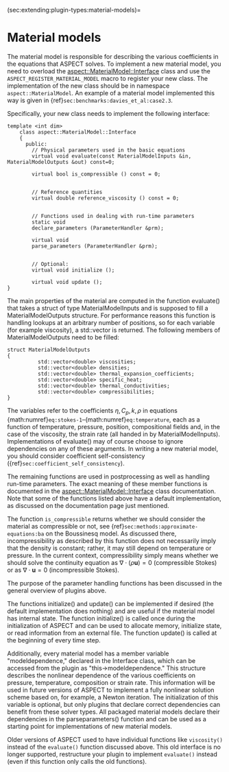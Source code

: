 (sec:extending:plugin-types:material-models)=
# Material models

The material model is responsible for describing the various coefficients in
the equations that ASPECT solves. To implement
a new material model, you need to overload the
[aspect::MaterialModel::Interface](https://aspect.geodynamics.org/doc/doxygen/namespaceaspect_1_1MaterialModel.html)
class and use the
`ASPECT_REGISTER_MATERIAL_MODEL` macro to register your new class. The
implementation of the new class should be in namespace
`aspect::MaterialModel`. An example of a material model implemented this way
is given in {ref}`sec:benchmarks:davies_et_al:case2.3`.

Specifically, your new class needs to implement the following interface:

```{code-block} c++
template <int dim>
    class aspect::MaterialModel::Interface
    {
      public:
        // Physical parameters used in the basic equations
        virtual void evaluate(const MaterialModelInputs &in, MaterialModelOutputs &out) const=0;

        virtual bool is_compressible () const = 0;


        // Reference quantities
        virtual double reference_viscosity () const = 0;


        // Functions used in dealing with run-time parameters
        static void
        declare_parameters (ParameterHandler &prm);

        virtual void
        parse_parameters (ParameterHandler &prm);


        // Optional:
        virtual void initialize ();

        virtual void update ();
}
```

The main properties of the material are computed in the function evaluate()
that takes a struct of type MaterialModelInputs and is supposed to fill a
MaterialModelOutputs structure. For performance reasons this function is
handling lookups at an arbitrary number of positions, so for each variable
(for example viscosity), a std::vector is returned. The following members of
MaterialModelOutputs need to be filled:

```{code-block} c++
struct MaterialModelOutputs
{
          std::vector<double> viscosities;
          std::vector<double> densities;
          std::vector<double> thermal_expansion_coefficients;
          std::vector<double> specific_heat;
          std::vector<double> thermal_conductivities;
          std::vector<double> compressibilities;
}
```

The variables refer to the coefficients $\eta,C_p,k,\rho$ in equations
{math:numref}`eq:stokes-1`&ndash;{math:numref}`eq:temperature`, each as a function of
temperature, pressure, position, compositional fields and, in the case of the
viscosity, the strain rate (all handed in by MaterialModelInputs).
Implementations of evaluate() may of course choose to ignore dependencies on
any of these arguments. In writing a new material model, you should consider
coefficient self-consistency
({ref}`sec:coefficient_self_consistency`).

The remaining functions are used in postprocessing as well as handling
run-time parameters. The exact meaning of these member functions is documented
in the [aspect::MaterialModel::Interface](https://aspect.geodynamics.org/doc/doxygen/namespaceaspect_1_1MaterialModel.html)
class documentation. Note that some of the
functions listed above have a default implementation, as discussed on the
documentation page just mentioned.

The function `is_compressible` returns whether we should consider the material
as compressible or not, see {ref}`sec:methods:approximate-equations:ba` on the
Boussinesq model. As discussed there, incompressibility as described by this
function does not necessarily imply that the density is constant; rather, it
may still depend on temperature or pressure. In the current context,
compressibility simply means whether we should solve the continuity equation
as $\nabla \cdot (\rho \mathbf u)=0$ (compressible Stokes) or as
$\nabla \cdot \mathbf{u}=0$ (incompressible Stokes).

The purpose of the parameter handling functions has been discussed in the
general overview of plugins above.

The functions initialize() and update() can be implemented if desired (the
default implementation does nothing) and are useful if the material model has
internal state. The function initialize() is called once during the
initialization of ASPECT and can be used to
allocate memory, initialize state, or read information from an external file.
The function update() is called at the beginning of every time step.

Additionally, every material model has a member variable
"modeldependence," declared in the Interface class, which can be
accessed from the plugin as "this$\rightarrow$modeldependence."
This structure describes the nonlinear dependence of the various coefficients
on pressure, temperature, composition or strain rate. This information will be
used in future versions of ASPECT to implement
a fully nonlinear solution scheme based on, for example, a Newton iteration.
The initialization of this variable is optional, but only plugins that declare
correct dependencies can benefit from these solver types. All packaged
material models declare their dependencies in the parseparameters() function
and can be used as a starting point for implementations of new material
models.

Older versions of ASPECT used to have
individual functions like `viscosity()` instead of the `evaluate()` function
discussed above. This old interface is no longer supported, restructure your
plugin to implement `evaluate()` instead (even if this function only calls the
old functions).
